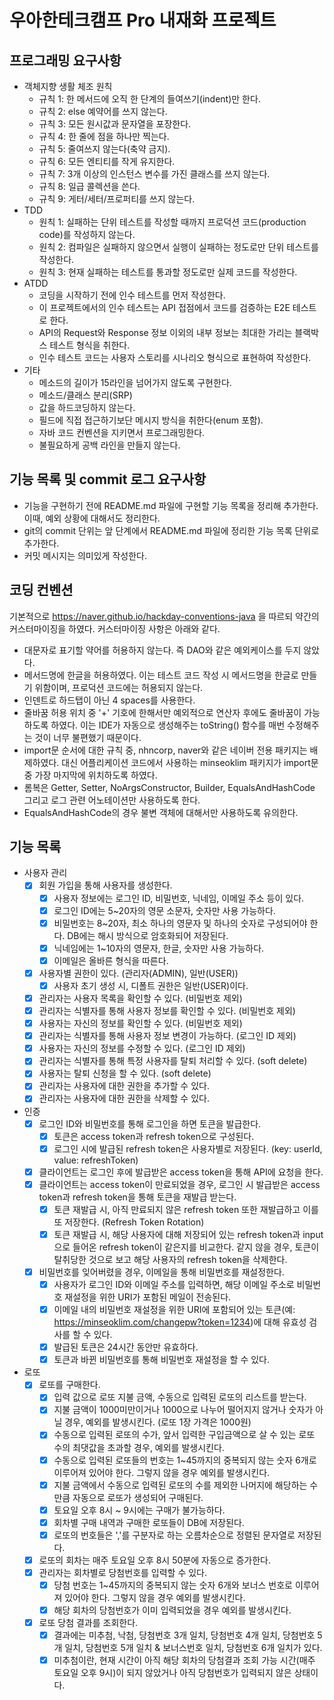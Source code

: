 # 우아한테크캠프 Pro 내재화 프로젝트

## 프로그래밍 요구사항
* 객체지향 생활 체조 원칙
  * 규칙 1: 한 메서드에 오직 한 단계의 들여쓰기(indent)만 한다.
  * 규칙 2: else 예약어를 쓰지 않는다.
  * 규칙 3: 모든 원시값과 문자열을 포장한다.
  * 규칙 4: 한 줄에 점을 하나만 찍는다.
  * 규칙 5: 줄여쓰지 않는다(축약 금지).
  * 규칙 6: 모든 엔티티를 작게 유지한다.
  * 규칙 7: 3개 이상의 인스턴스 변수를 가진 클래스를 쓰지 않는다.
  * 규칙 8: 일급 콜렉션을 쓴다.
  * 규칙 9: 게터/세터/프로퍼티를 쓰지 않는다.
* TDD
  * 원칙 1: 실패하는 단위 테스트를 작성할 때까지 프로덕션 코드(production code)를 작성하지 않는다.
  * 원칙 2: 컴파일은 실패하지 않으면서 실행이 실패하는 정도로만 단위 테스트를 작성한다.
  * 원칙 3: 현재 실패하는 테스트를 통과할 정도로만 실제 코드를 작성한다.
* ATDD
  * 코딩을 시작하기 전에 인수 테스트를 먼저 작성한다.
  * 이 프로젝트에서의 인수 테스트는 API 접점에서 코드를 검증하는 E2E 테스트로 한다.
  * API의 Request와 Response 정보 이외의 내부 정보는 최대한 가리는 블랙박스 테스트 형식을 취한다.
  * 인수 테스트 코드는 사용자 스토리를 시나리오 형식으로 표현하여 작성한다.
* 기타
  * 메소드의 길이가 15라인을 넘어가지 않도록 구현한다.
  * 메소드/클래스 분리(SRP)
  * 값을 하드코딩하지 않는다.
  * 필드에 직접 접근하기보단 메시지 방식을 취한다(enum 포함).
  * 자바 코드 컨벤션을 지키면서 프로그래밍한다.
  * 불필요하게 공백 라인을 만들지 않는다.

## 기능 목록 및 commit 로그 요구사항
* 기능을 구현하기 전에 README.md 파일에 구현할 기능 목록을 정리해 추가한다. 이때, 예외 상황에 대해서도 정리한다.
* git의 commit 단위는 앞 단계에서 README.md 파일에 정리한 기능 목록 단위로 추가한다.
* 커밋 메시지는 의미있게 작성한다.

## 코딩 컨벤션
기본적으로 https://naver.github.io/hackday-conventions-java 을 따르되 약간의 커스터마이징을 하였다. 커스터마이징 사항은 아래와 같다.
* 대문자로 표기할 약어를 허용하지 않는다. 즉 DAO와 같은 예외케이스를 두지 않았다.
* 메서드명에 한글을 허용하였다. 이는 테스트 코드 작성 시 메서드명을 한글로 만들기 위함이며, 프로덕션 코드에는 허용되지 않는다.
* 인덴트로 하드탭이 아닌 4 spaces를 사용한다.
* 줄바꿈 허용 위치 중 '+' 기호에 한해서만 예외적으로 연산자 후에도 줄바꿈이 가능하도록 하였다. 이는 IDE가 자동으로 생성해주는 toString() 함수를 매번 수정해주는 것이 너무 불편했기 때문이다.
* import문 순서에 대한 규칙 중, nhncorp, naver와 같은 네이버 전용 패키지는 배제하였다. 대신 어플리케이션 코드에서 사용하는 minseoklim 패키지가 import문 중 가장 마지막에 위치하도록 하였다.
* 롬복은 Getter, Setter, NoArgsConstructor, Builder, EqualsAndHashCode 그리고 로그 관련 어노테이션만 사용하도록 한다.
* EqualsAndHashCode의 경우 불변 객체에 대해서만 사용하도록 유의한다.

## 기능 목록
* 사용자 관리
  * [X] 회원 가입을 통해 사용자를 생성한다.
    * [X] 사용자 정보에는 로그인 ID, 비밀번호, 닉네임, 이메일 주소 등이 있다.
    * [X] 로그인 ID에는 5~20자의 영문 소문자, 숫자만 사용 가능하다.
    * [X] 비밀번호는 8~20자, 최소 하나의 영문자 및 하나의 숫자로 구성되어야 한다. DB에는 해시 방식으로 암호화되어 저장된다.
    * [X] 닉네임에는 1~10자의 영문자, 한글, 숫자만 사용 가능하다.
    * [X] 이메일은 올바른 형식을 따른다.
  * [X] 사용자별 권한이 있다. (관리자(ADMIN), 일반(USER))
    * [X] 사용자 초기 생성 시, 디폴트 권한은 일반(USER)이다.
  * [X] 관리자는 사용자 목록을 확인할 수 있다. (비밀번호 제외)
  * [X] 관리자는 식별자를 통해 사용자 정보를 확인할 수 있다. (비밀번호 제외)
  * [X] 사용자는 자신의 정보를 확인할 수 있다. (비밀번호 제외)
  * [X] 관리자는 식별자를 통해 사용자 정보 변경이 가능하다. (로그인 ID 제외)
  * [X] 사용자는 자신의 정보를 수정할 수 있다. (로그인 ID 제외)
  * [X] 관리자는 식별자를 통해 특정 사용자를 탈퇴 처리할 수 있다. (soft delete)
  * [X] 사용자는 탈퇴 신청을 할 수 있다. (soft delete)
  * [X] 관리자는 사용자에 대한 권한을 추가할 수 있다.
  * [X] 관리자는 사용자에 대한 권한을 삭제할 수 있다.

* 인증
  * [X] 로그인 ID와 비밀번호를 통해 로그인을 하면 토큰을 발급한다.
    * [X] 토큰은 access token과 refresh token으로 구성된다.
    * [X] 로그인 시에 발급된 refresh token은 사용자별로 저장된다. (key: userId, value: refreshToken)
  * [X] 클라이언트는 로그인 후에 발급받은 access token을 통해 API에 요청을 한다.
  * [X] 클라이언트는 access token이 만료되었을 경우, 로그인 시 발급받은 access token과 refresh token을 통해 토큰을 재발급 받는다.
    * [X] 토큰 재발급 시, 아직 만료되지 않은 refresh token 또한 재발급하고 이를 또 저장한다. (Refresh Token Rotation)
    * [X] 토큰 재발급 시, 해당 사용자에 대해 저장되어 있는 refresh token과 input으로 들어온 refresh token이 같은지를 비교한다. 같지 않을 경우, 토큰이 탈취당한 것으로 보고 해당 사용자의 refresh token을 삭제한다.
  * [X] 비밀번호를 잊어버렸을 경우, 이메일을 통해 비밀번호를 재설정한다.
    * [X] 사용자가 로그인 ID와 이메일 주소를 입력하면, 해당 이메일 주소로 비밀번호 재설정을 위한 URI가 포함된 메일이 전송된다.
    * [X] 이메일 내의 비밀번호 재설정을 위한 URI에 포함되어 있는 토큰(예: https://minseoklim.com/changepw?token=1234)에 대해 유효성 검사를 할 수 있다.
    * [X] 발급된 토큰은 24시간 동안만 유효하다.
    * [X] 토큰과 바뀐 비밀번호를 통해 비밀번호 재설정을 할 수 있다.

* 로또
  * [X] 로또를 구매한다.
    * [X] 입력 값으로 로또 지불 금액, 수동으로 입력된 로또의 리스트를 받는다.
    * [X] 지불 금액이 1000미만이거나 1000으로 나누어 떨어지지 않거나 숫자가 아닐 경우, 예외를 발생시킨다. (로또 1장 가격은 1000원)
    * [X] 수동으로 입력된 로또의 수가, 앞서 입력한 구입금액으로 살 수 있는 로또 수의 최댓값을 초과할 경우, 예외를 발생시킨다.
    * [X] 수동으로 입력된 로또들의 번호는 1~45까지의 중복되지 않는 숫자 6개로 이루어져 있어야 한다. 그렇지 않을 경우 예외를 발생시킨다.
    * [X] 지불 금액에서 수동으로 입력된 로또의 수를 제외한 나머지에 해당하는 수만큼 자동으로 로또가 생성되어 구매된다.
    * [X] 토요일 오후 8시 ~ 9시에는 구매가 불가능하다.
    * [X] 회차별 구매 내역과 구매한 로또들이 DB에 저장된다.
    * [X] 로또의 번호들은 ','를 구분자로 하는 오름차순으로 정렬된 문자열로 저장된다.
  * [X] 로또의 회차는 매주 토요일 오후 8시 50분에 자동으로 증가한다.
  * [X] 관리자는 회차별로 당첨번호를 입력할 수 있다.
    * [X] 당첨 번호는 1~45까지의 중복되지 않는 숫자 6개와 보너스 번호로 이루어져 있어야 한다. 그렇지 않을 경우 예외를 발생시킨다.
    * [X] 해당 회차의 당첨번호가 이미 입력되었을 경우 예외를 발생시킨다.
  * [X] 로또 당첨 결과를 조회한다.
    * [X] 결과에는 미추첨, 낙첨, 당첨번호 3개 일치, 당첨번호 4개 일치, 당첨번호 5개 일치, 당첨번호 5개 일치 & 보너스번호 일치, 당첨번호 6개 일치가 있다.
    * [X] 미추첨이란, 현재 시간이 아직 해당 회차의 당첨결과 조회 가능 시간(매주 토요일 오후 9시)이 되지 않았거나 아직 당첨번호가 입력되지 않은 상태이다.
